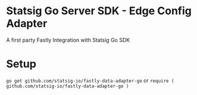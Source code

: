 # Statsig Go Server SDK - Edge Config Adapter

A first party Fastly Integration with Statsig Go SDK

# Setup

`
go get github.com/statsig-io/fastly-data-adapter-go
`
or 
`
require (
  github.com/statsig-io/fastly-data-adapter-go
)
`
